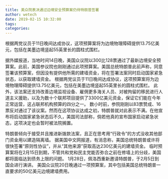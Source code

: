 ```yaml
---
title: 美众院表决通过边境安全预算案仍待特朗普签署
author: wetech
date: 2019-02-15 10:32:00
tags: 
categories: 
---
```

根据两党议员于11日晚间达成协议，这项预算案将为边境物理障碍提供13.75亿美元，包括在美墨边境竖起55英里长的圆柱式围栏。
<!-- more -->
据外媒报道，当地时间14日晚，美国众议院以300比128票通过了最新边境安全预算案。此前，美国参议院也刚刚通过此项预算案。美国总统特朗普此前声称，同意签署该预算案，但因没有提供他所需的建墙资金，将在签署法案同时启动国家紧急状态，以获取建墙资金。
根据两党议员于11日晚间达成协议，这项预算案将为边境物理障碍提供13.75亿美元，包括在美墨边境竖起55英里长的圆柱式围栏。
此外，该法案还支持改善边境监视设备、雇佣更多海关人员、对被拘留的移民进行人道主义援助，以及为数十个联邦项目提供了3300亿美元资金，保证它们能在今年正常运营，这占联邦机构预算的四分之一。
数小时前，参院刚刚以83票赞成、16票反对通过了该议案。然而在这项协议达成之初，特朗普就对此表示不满。在他宣布将启动国家紧急状态后不久，美国司法部称，倘若他真的宣布国家启动紧急状态，这项决定也会暂时被法院搁置。
 
 
特朗普倾向于接受并且推进新拨款法案，且正在思考用“行政令”的方式没收其他部门资金用以建造隔离墙。
据美国中文网报道，有消息称，美国总统特朗普或许将很快签署“原则性协议”，并从“其他来源”获取高达230亿美元的建墙资金。
临时预算案将在2月15日到期，不管共和党和民主党能否弥合之前在修墙上的分歧，美国都将面临达到债务上限的问题。
1月28日，佩洛西重新邀请特朗普，于2月5日到国会进行演讲。
美国众议院20日晚通过一项预算案，其中包括美国总统特朗普一直要求的50亿美元边境建墙费用。
